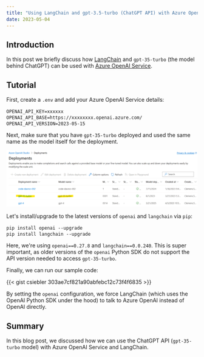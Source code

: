 ```yaml
---
title: "Using LangChain and gpt-3.5-turbo (ChatGPT API) with Azure OpenAI Service"
date: 2023-05-04
---
```

## Introduction

In this post we briefly discuss how [LangChain](https://docs.langchain.com/docs/) and `gpt-35-turbo` (the model behind ChatGPT) can be used with [Azure OpenAI Service](https://azure.microsoft.com/en-us/products/cognitive-services/openai-service).


## Tutorial

First, create a `.env` and add your Azure OpenAI Service details:

```
OPENAI_API_KEY=xxxxxx
OPENAI_API_BASE=https://xxxxxxxx.openai.azure.com/
OPENAI_API_VERSION=2023-05-15
```

Next, make sure that you have `gpt-35-turbo` deployed and used the same name as the model itself for the deployment.

![Azure OpenAI Service ChatGPT Model Deployment](/images/aoai_turbo_deployments.png "Azure OpenAI Service ChatGPT Model Deployment")


Let's install/upgrade to the latest versions of `openai` and `langchain` via `pip`:
```
pip install openai --upgrade
pip install langchain --upgrade
```

Here, we're using `openai==0.27.8` and `langchain==0.0.240`. This is super important, as older versions of the `openai` Python SDK do not support the API version needed to access `gpt-35-turbo`.

Finally, we can run our sample code:

{{< gist csiebler 303ae7cf821a90abfebc12c73f4f6835 >}}

By setting the `openai` configuration, we force LangChain (which uses the OpenAI Python SDK under the hood) to talk to Azure OpenAI instead of OpenAI directly.

## Summary

In this blog post, we discussed how we can use the ChatGPT API (`gpt-35-turbo` model) with Azure OpenAI Service and LangChain.